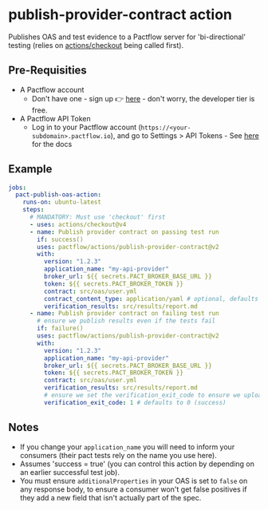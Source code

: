 <!-- TODO - Update to Azure syntax -->


# publish-provider-contract action

Publishes OAS and test evidence to a Pactflow server for 'bi-directional' testing (relies on [actions/checkout](https://github.com/marketplace/actions/checkout) being called first).

## Pre-Requisities

- A Pactflow account
  - Don't have one - sign up 👉 [here](https://pactflow.io/try-for-free) - don't worry, the developer tier is free.
- A Pactflow API Token
  - Log in to your Pactflow account (`https://<your-subdomain>.pactflow.io`), and go to Settings > API Tokens - See [here](/#configuring-your-api-token) for the docs

## Example

```yaml
jobs:
  pact-publish-oas-action:
    runs-on: ubuntu-latest
    steps:
      # MANDATORY: Must use 'checkout' first
      - uses: actions/checkout@v4
      - name: Publish provider contract on passing test run
        if: success()
        uses: pactflow/actions/publish-provider-contract@v2
        with:
          version: "1.2.3"
          application_name: "my-api-provider"
          broker_url: ${{ secrets.PACT_BROKER_BASE_URL }}
          token: ${{ secrets.PACT_BROKER_TOKEN }}
          contract: src/oas/user.yml
          contract_content_type: application/yaml # optional, defaults to application/yml
          verification_results: src/results/report.md
      - name: Publish provider contract on failing test run
        # ensure we publish results even if the tests fail
        if: failure()
        uses: pactflow/actions/publish-provider-contract@v2
        with:
          version: "1.2.3"
          application_name: "my-api-provider"
          broker_url: ${{ secrets.PACT_BROKER_BASE_URL }}
          token: ${{ secrets.PACT_BROKER_TOKEN }}
          contract: src/oas/user.yml
          verification_results: src/results/report.md
          # ensure we set the verification_exit_code to ensure we upload a failing self-verification result
          verification_exit_code: 1 # defaults to 0 (success)
```

## Notes

- If you change your `application_name` you will need to inform your consumers (their pact tests rely on the name you use here).
- Assumes 'success = true' (you can control this action by depending on an earlier successful test job).
- You must ensure `additionalProperties` in your OAS is set to `false` on any response body, to ensure a consumer won't get false positives if they add a new field that isn't actually part of the spec.
